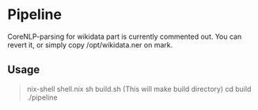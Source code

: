 # Pipeline

CoreNLP-parsing for wikidata part is currently commented out. You can revert it, or simply copy /opt/wikidata.ner on mark.

## Usage
> nix-shell shell.nix
> sh build.sh (This will make build directory)
> cd build
> ./pipeline